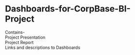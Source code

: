 # Dashboards-for-CorpBase-BI-Project
Contains-
<br> Project Presentation<br>
Project Report<br>
Links and descriptions to Dashboards<br>
